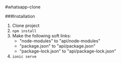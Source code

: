 #whatsapp-clone

###Installation

 1. Clone project
 2. `npm install`
 3. Make the following soft links:
 	- "node-modules" to "api/node-modules"
 	- "package.json" to "api/package.json"
 	- "package-lock.json" to "api/package-lock.json"
 4. `ionic serve`